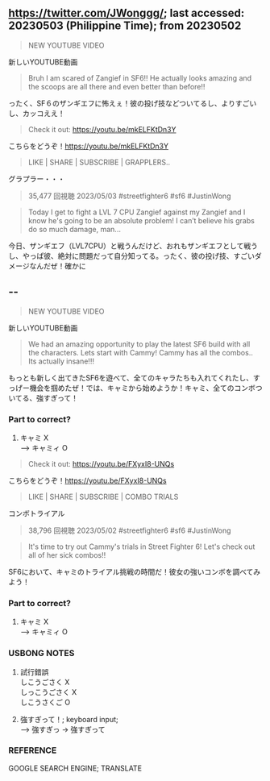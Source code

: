 ## https://twitter.com/JWonggg/; last accessed: 20230503 (Philippine Time); from 20230502

> NEW YOUTUBE VIDEO

新しいYOUTUBE動画

> Bruh I am scared of Zangief in SF6!!  He actually looks amazing and the scoops are all there and even better than before!!

ったく、SF６のザンギエフに怖えぇ！彼の投げ技などついてるし、よりすごいし、カッコええ！

> Check it out: https://youtu.be/mkELFKtDn3Y

こちらをどうぞ！https://youtu.be/mkELFKtDn3Y

> LIKE | SHARE | SUBSCRIBE | GRAPPLERS..

グラプラー・・・

> 35,477 回視聴  2023/05/03  #streetfighter6 #sf6 #JustinWong

> Today I get to fight a LVL 7 CPU Zangief against my Zangief and I know he's going to be an absolute problem! I can’t believe his grabs do so much damage, man...

今日、ザンギエフ（LVL7CPU）と戦うんだけど、おれもザンギエフとして戦うし、やっぱ彼、絶対に問題だって自分知ってる。ったく、彼の投げ技、すごいダメージなんだぜ！確かに

## --

> NEW YOUTUBE VIDEO

新しいYOUTUBE動画

> We had an amazing opportunity to play the latest SF6 build with all the characters.  Lets start with Cammy! Cammy has all the combos.. Its actually insane!!! 

もっとも新しく出てきたSF6を遊べて、全てのキャラたちも入れてくれたし、すっげー機会を掴めたぜ！では、キャミから始めようか！キャミ、全てのコンボついてる、強すぎって！

### Part to correct?

1) キャミ X<br/>
--> キャミィ O

> Check it out: https://youtu.be/FXyxI8-UNQs

こちらをどうぞ！https://youtu.be/FXyxI8-UNQs

> LIKE | SHARE | SUBSCRIBE | COMBO TRIALS

コンボトライアル

> 38,796 回視聴  2023/05/02  #streetfighter6 #sf6 #JustinWong

> It's time to try out Cammy's trials in Street Fighter 6! Let's check out all of her sick combos!!

SF6において、キャミのトライアル挑戦の時間だ！彼女の強いコンボを調べてみよう！

### Part to correct?

1) キャミ X<br/>
--> キャミィ O

### USBONG NOTES

1) 試行錯誤<br/>
しこうごさく X<br/>
しっこうごさく X<br/>
しこうさくご O

2) 強すぎって！; keyboard input; <br/>
--> 強すぎっ -> 強すぎって

### REFERENCE

GOOGLE SEARCH ENGINE; TRANSLATE

